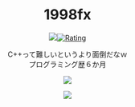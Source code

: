 <h1 align="center">
 1998fx
  </h1>
<p align="center">
<img src="https://komarev.com/ghpvc/?username=1998ky262"><a href="https://atcoder.jp/users/the1998lol?contestType=algo"><img src="https://badgen.org/img/atcoder/the1998lol/rating/algorithm?style=flat" alt="Rating" /></a></p>
  </p>
</p>
<p align="center">
C++って難しいというより面倒だなｗ<br>プログラミング歴６か月
  </p>
  <p align="center">
<a href="https://github.com/anuraghazra/github-readme-stats">
  <img src="https://github-readme-stats.vercel.app/api?username=1998ky262">
</a>
  </p>
  <p align="center">
<a href="https://github.com/anuraghazra/github-readme-stats">
  <img src="https://github-readme-stats.vercel.app/api/top-langs/?username=1998ky262&langs_count=8">
</a>

</p>
